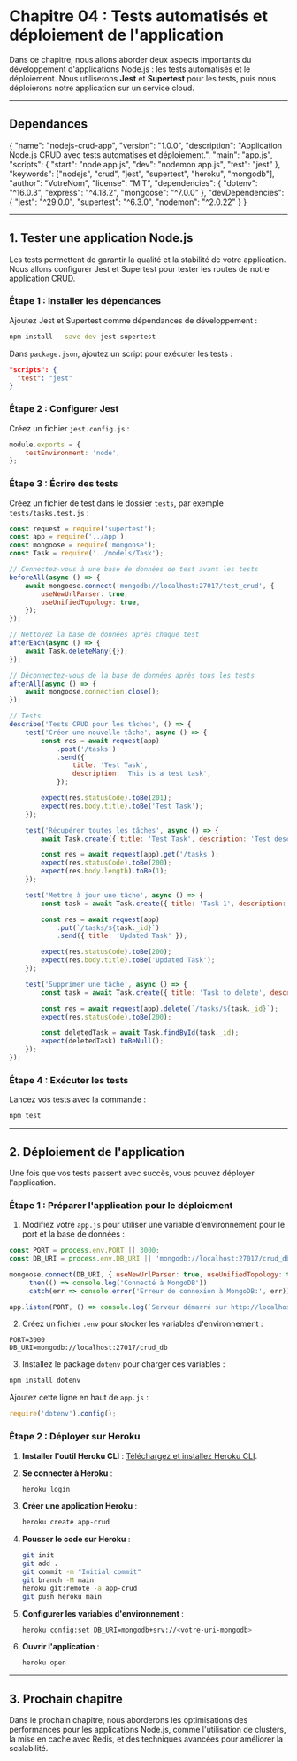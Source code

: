 # Chapitre 04 : Tests automatisés et déploiement de l'application

Dans ce chapitre, nous allons aborder deux aspects importants du développement d'applications Node.js : les tests automatisés et le déploiement. Nous utiliserons **Jest** et **Supertest** pour les tests, puis nous déploierons notre application sur un service cloud.

---
## Dependances 

{
  "name": "nodejs-crud-app",
  "version": "1.0.0",
  "description": "Application Node.js CRUD avec tests automatisés et déploiement.",
  "main": "app.js",
  "scripts": {
    "start": "node app.js",
    "dev": "nodemon app.js",
    "test": "jest"
  },
  "keywords": ["nodejs", "crud", "jest", "supertest", "heroku", "mongodb"],
  "author": "VotreNom",
  "license": "MIT",
  "dependencies": {
    "dotenv": "^16.0.3",
    "express": "^4.18.2",
    "mongoose": "^7.0.0"
  },
  "devDependencies": {
    "jest": "^29.0.0",
    "supertest": "^6.3.0",
    "nodemon": "^2.0.22"
  }
}

---

## 1. Tester une application Node.js

Les tests permettent de garantir la qualité et la stabilité de votre application. Nous allons configurer Jest et Supertest pour tester les routes de notre application CRUD.

### Étape 1 : Installer les dépendances
Ajoutez Jest et Supertest comme dépendances de développement :
```bash
npm install --save-dev jest supertest
```

Dans `package.json`, ajoutez un script pour exécuter les tests :
```json
"scripts": {
  "test": "jest"
}
```

### Étape 2 : Configurer Jest
Créez un fichier `jest.config.js` :
```javascript
module.exports = {
    testEnvironment: 'node',
};
```

### Étape 3 : Écrire des tests
Créez un fichier de test dans le dossier `tests`, par exemple `tests/tasks.test.js` :
```javascript
const request = require('supertest');
const app = require('../app');
const mongoose = require('mongoose');
const Task = require('../models/Task');

// Connectez-vous à une base de données de test avant les tests
beforeAll(async () => {
    await mongoose.connect('mongodb://localhost:27017/test_crud', {
        useNewUrlParser: true,
        useUnifiedTopology: true,
    });
});

// Nettoyez la base de données après chaque test
afterEach(async () => {
    await Task.deleteMany({});
});

// Déconnectez-vous de la base de données après tous les tests
afterAll(async () => {
    await mongoose.connection.close();
});

// Tests
describe('Tests CRUD pour les tâches', () => {
    test('Créer une nouvelle tâche', async () => {
        const res = await request(app)
            .post('/tasks')
            .send({
                title: 'Test Task',
                description: 'This is a test task',
            });

        expect(res.statusCode).toBe(201);
        expect(res.body.title).toBe('Test Task');
    });

    test('Récupérer toutes les tâches', async () => {
        await Task.create({ title: 'Test Task', description: 'Test description' });

        const res = await request(app).get('/tasks');
        expect(res.statusCode).toBe(200);
        expect(res.body.length).toBe(1);
    });

    test('Mettre à jour une tâche', async () => {
        const task = await Task.create({ title: 'Task 1', description: 'Description 1' });

        const res = await request(app)
            .put(`/tasks/${task._id}`)
            .send({ title: 'Updated Task' });

        expect(res.statusCode).toBe(200);
        expect(res.body.title).toBe('Updated Task');
    });

    test('Supprimer une tâche', async () => {
        const task = await Task.create({ title: 'Task to delete', description: 'Delete me' });

        const res = await request(app).delete(`/tasks/${task._id}`);
        expect(res.statusCode).toBe(200);

        const deletedTask = await Task.findById(task._id);
        expect(deletedTask).toBeNull();
    });
});
```

### Étape 4 : Exécuter les tests
Lancez vos tests avec la commande :
```bash
npm test
```

---

## 2. Déploiement de l'application

Une fois que vos tests passent avec succès, vous pouvez déployer l'application.

### Étape 1 : Préparer l'application pour le déploiement
1. Modifiez votre `app.js` pour utiliser une variable d'environnement pour le port et la base de données :
```javascript
const PORT = process.env.PORT || 3000;
const DB_URI = process.env.DB_URI || 'mongodb://localhost:27017/crud_db';

mongoose.connect(DB_URI, { useNewUrlParser: true, useUnifiedTopology: true })
    .then(() => console.log('Connecté à MongoDB'))
    .catch(err => console.error('Erreur de connexion à MongoDB:', err));

app.listen(PORT, () => console.log(`Serveur démarré sur http://localhost:${PORT}`));
```

2. Créez un fichier `.env` pour stocker les variables d'environnement :
```
PORT=3000
DB_URI=mongodb://localhost:27017/crud_db
```

3. Installez le package `dotenv` pour charger ces variables :
```bash
npm install dotenv
```

Ajoutez cette ligne en haut de `app.js` :
```javascript
require('dotenv').config();
```

### Étape 2 : Déployer sur Heroku
1. **Installer l'outil Heroku CLI** : [Téléchargez et installez Heroku CLI](https://devcenter.heroku.com/articles/heroku-cli).
2. **Se connecter à Heroku** :
   ```bash
   heroku login
   ```
3. **Créer une application Heroku** :
   ```bash
   heroku create app-crud
   ```
4. **Pousser le code sur Heroku** :
   ```bash
   git init
   git add .
   git commit -m "Initial commit"
   git branch -M main
   heroku git:remote -a app-crud
   git push heroku main
   ```

5. **Configurer les variables d'environnement** :
   ```bash
   heroku config:set DB_URI=mongodb+srv://<votre-uri-mongodb>
   ```

6. **Ouvrir l'application** :
   ```bash
   heroku open
   ```

---

## 3. Prochain chapitre

Dans le prochain chapitre, nous aborderons les optimisations des performances pour les applications Node.js, comme l'utilisation de clusters, la mise en cache avec Redis, et des techniques avancées pour améliorer la scalabilité.
